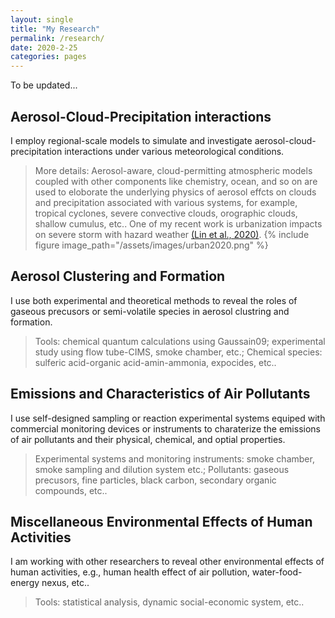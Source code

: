 ```yaml
---
layout: single
title: "My Research"
permalink: /research/
date: 2020-2-25
categories: pages
---
```

To be updated...

## Aerosol-Cloud-Precipitation interactions
I employ regional-scale models to simulate and investigate aerosol-cloud-precipitation interactions under various meteorological conditions.
>More details: Aerosol-aware, cloud-permitting atmospheric models coupled with other components like chemistry, ocean, and so on are used to eloborate the underlying physics of aerosol effcts on clouds and precipitation associated with various systems, for example, tropical cyclones, severe convective clouds, orographic clouds, shallow cumulus, etc..
>One of my recent work is urbanization impacts on severe storm with hazard weather [(Lin et al., 2020)](https://journals.ametsoc.org/view/journals/atsc/aop/JAS-D-20-0106.1/JAS-D-20-0106.1.xml).
{% include figure image_path="/assets/images/urban2020.png" %}

## Aerosol Clustering and Formation
I use both experimental and theoretical methods to reveal the roles of gaseous precusors or semi-volatile species in aerosol clustring and formation.
>Tools: chemical quantum calculations using Gaussain09; experimental study using flow tube-CIMS, smoke chamber, etc.;
>Chemical species: sulferic acid-organic acid-amin-ammonia, expocides, etc..

## Emissions and Characteristics of Air Pollutants
I use self-designed sampling or reaction experimental systems equiped with commercial monitoring devices or instruments to charaterize the emissions of air pollutants and their physical, chemical, and optial properties.
>Experimental systems and monitoring instruments: smoke chamber, smoke sampling and dilution system etc.;
>Pollutants: gaseous precusors, fine particles, black carbon, secondary organic compounds, etc..

## Miscellaneous Environmental Effects of Human Activities
I am working with other researchers to reveal other environmental effects of human activities, e.g., human health effect of air pollution, water-food-energy nexus, etc..
>Tools: statistical analysis, dynamic social-economic system, etc..
